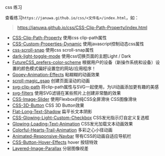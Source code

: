 css 练习

查看练习`https://januwa.github.io/css/<文件名>/index.html`，如：

> https://januwa.github.io/css/CSS-Clip-Path-Property/index.html

- [CSS-Clip-Path-Property](https://januwa.github.io/css/CSS-Clip-Path-Property/index.html)  使用css clip-path属性
- [CSS-Custom-Properties-Dynamic](https://januwa.github.io/css/CSS-Custom-Properties-Dynamic/index.html) 使用javascript控制动态css属性
- [css-scroll-snap](https://januwa.github.io/css/css-scroll-snap/index.html) 使用css scroll-snap属性
- [dark-light-toggle-mode](https://januwa.github.io/css/dark-light-toggle-mode/index.html) 使用css切换页面的主题Light / Dark
- [FutureCSS_prefers-color-scheme](https://januwa.github.io/css/FutureCSS_prefers-color-scheme/index.html) 根据用户的设备（新操作系统和设备）设置的颜色模式偏好设置您的网站/应用程序！
- [Gooey-Animation-Effects](https://januwa.github.io/css/Gooey-Animation-Effects/index.html) 粘糊糊的动画效果
- [scroll-magic_gsap](https://januwa.github.io/css/scroll-magic_gsap/index.html) 创建页面滚动的动画
- [svg-clip-path](https://januwa.github.io/css/svg-clip-path/index.html) 将clip-path属性与SVG一起使用，为UI动画添加更有趣的美感
- [svg-filters](https://januwa.github.io/css/svg-filters/index.html) 使用SVG滤镜在某些照片上创建非常酷的效果
- [CSS-Image-Slider](https://januwa.github.io/css/CSS-Image-Slider/index.html) 使用Flexbox的纯CSS全屏滑块 CSS图像滑块
- [CSS-3D-Button](https://januwa.github.io/css/CSS-3D-Button/index.html) CSS 3D Button效果
- [Flat-Long-Text-Shadow](https://januwa.github.io/css/Flat-Long-Text-Shadow/index.html) 扁平长文本阴影
- [CSS-Glowing-Light-Custom-Checkbox](https://januwa.github.io/css/CSS-Glowing-Light-Custom-Checkbox/index.html) CSS发光指示灯自定义复选框
- [Glowing-Loading-Text-Animation](https://januwa.github.io/css/Glowing-Loading-Text-Animation/index.html) CSS发光加载文本动画效果
- [Colorful-Hearts-Trail-Animation](https://januwa.github.io/css/Colorful-Hearts-Trail-Animation/index.html) 多彩之心小径动画
- [Animated-Responsive-Navbar](https://januwa.github.io/css/Animated-Responsive-Navbar/index.html) 带有CSS的动画自适应导航栏
- [CSS-Button-Hover-Effects](https://januwa.github.io/css/CSS-Button-Hover-Effects/index.html) hover 按钮特效
- [Layered-Image-Parallax](https://januwa.github.io/css/Layered-Image-Parallax/index.html) 分层图像视差